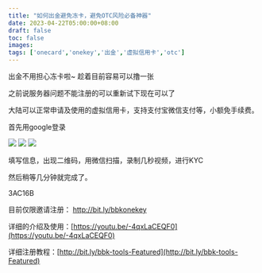 ```yaml
---
title: "如何出金避免冻卡，避免OTC风险必备神器"
date: 2023-04-22T05:00:00+08:00
draft: false
toc: false
images:
tags: ['onecard','onekey','出金','虚拟信用卡','otc']
---
```


出金不用担心冻卡啦~ 趁着目前容易可以撸一张

之前说服务器问题不能注册的可以重新试下现在可以了

大陆可以正常申请及使用的虚拟信用卡，支持支付宝微信支付等，小额免手续费。

首先用google登录

![](https://mirror.xyz/_next/image?url=https%3A%2F%2Fimages.mirror-media.xyz%2Fpublication-images%2FSebOnLqL_vKLfBKG_0s-o.png&w=3840&q=75)
![](https://mirror.xyz/_next/image?url=https%3A%2F%2Fimages.mirror-media.xyz%2Fpublication-images%2Ft9EPmkGSEXZLmapf6haSA.png&w=3840&q=75)
![](https://mirror.xyz/_next/image?url=https%3A%2F%2Fimages.mirror-media.xyz%2Fpublication-images%2FpfHY_1s5IXaGUy_dy8EAl.png&w=3840&q=75)


填写信息，出现二维码，用微信扫描，录制几秒视频，进行KYC

然后稍等几分钟就完成了。

3AC16B

目前仅限邀请注册： http://bit.ly/bbkonekey

详细的介绍及使用：[https://youtu.be/-4qxLaCEQF0](https://youtu.be/-4qxLaCEQF0)

详细注册教程：[http://bit.ly/bbk-tools-Featured](http://bit.ly/bbk-tools-Featured)